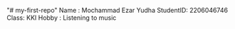 "# my-first-repo" 
Name : Mochammad Ezar Yudha
StudentID: 2206046746
Class: KKI
Hobby : Listening to music